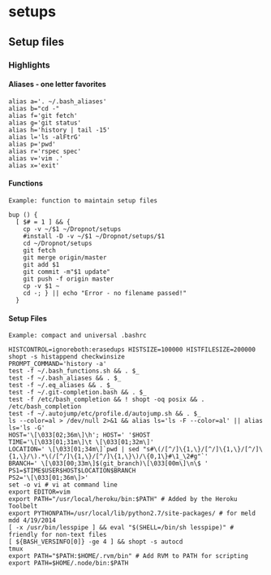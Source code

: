 setups
======

## Setup files

### Highlights

#### Aliases - one letter favorites

    alias a='. ~/.bash_aliases'
    alias b="cd -"
    alias f='git fetch'
    alias g='git status'
    alias h='history | tail -15'
    alias l='ls -alFtrG'
    alias p='pwd'
    alias r='rspec spec'
    alias v='vim .'
    alias x='exit'

#### Functions

    Example: function to maintain setup files

    bup () {
      [ $# = 1 ] && {
        cp -v ~/$1 ~/Dropnot/setups
        #install -D -v ~/$1 ~/Dropnot/setups/$1
        cd ~/Dropnot/setups
        git fetch
        git merge origin/master
        git add $1
        git commit -m"$1 update"
        git push -f origin master
        cp -v $1 ~
        cd -; } || echo "Error - no filename passed!"
      }

#### Setup Files

    Example: compact and universal .bashrc

    HISTCONTROL=ignoreboth:erasedups HISTSIZE=100000 HISTFILESIZE=200000
    shopt -s histappend checkwinsize
    PROMPT_COMMAND='history -a'
    test -f ~/.bash_functions.sh && . $_
    test -f ~/.bash_aliases && . $_
    test -f ~/.eq_aliases && . $_
    test -f ~/.git-completion.bash && . $_
    test -f /etc/bash_completion && ! shopt -oq posix && . /etc/bash_completion
    test -f ~/.autojump/etc/profile.d/autojump.sh && . $_
    ls --color=al > /dev/null 2>&1 && alias ls='ls -F --color=al' || alias ls='ls -G'
    HOST='\[\033[02;36m\]\h'; HOST=' '$HOST
    TIME='\[\033[01;31m\]\t \[\033[01;32m\]'
    LOCATION=' \[\033[01;34m\]`pwd | sed "s#\(/[^/]\{1,\}/[^/]\{1,\}/[^/]\{1,\}/\).*\(/[^/]\{1,\}/[^/]\{1,\}\)/\{0,1\}#\1_\2#g"`'
    BRANCH=' \[\033[00;33m\]$(git_branch)\[\033[00m\]\n\$ '
    PS1=$TIME$USER$HOST$LOCATION$BRANCH
    PS2='\[\033[01;36m\]>'
    set -o vi # vi at command line
    export EDITOR=vim
    export PATH="/usr/local/heroku/bin:$PATH" # Added by the Heroku Toolbelt
    export PYTHONPATH=/usr/local/lib/python2.7/site-packages/ # for meld mdd 4/19/2014
    [ -x /usr/bin/lesspipe ] && eval "$(SHELL=/bin/sh lesspipe)" # friendly for non-text files
    [ ${BASH_VERSINFO[0]} -ge 4 ] && shopt -s autocd
    tmux
    export PATH="$PATH:$HOME/.rvm/bin" # Add RVM to PATH for scripting
    export PATH=$HOME/.node/bin:$PATH


